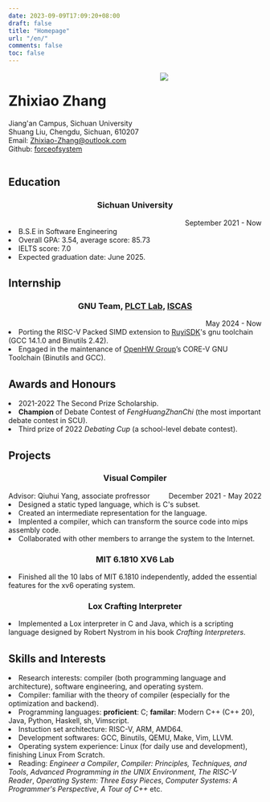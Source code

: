 ```yaml
---
date: 2023-09-09T17:09:20+08:00
draft: false
title: "Homepage"
url: "/en/"
comments: false
toc: false
---
```


<img width="100%" height="2" src="/resources/blackbar.png">

<div style="display: flex;">
    <div style="width: 60%">
                <h1>Zhixiao Zhang</h1>
                <p>
                    Jiang'an Campus, Sichuan University<br>
                    Shuang Liu, Chengdu, Sichuan, 610207<br>
                    Email: <a href="Zhixiao-Zhang@outlook.com">Zhixiao-Zhang@outlook.com</a><br>
                    Github: <a href="https://github.com/forceofsystem">forceofsystem</a><br>
                </p>
    </div>
    <div style="width: 40%">
            <img src="/resources/icon.jpeg">
    </div>
</div>

<img width="100%" height="2" src="/resources/blackbar.png">

## Education

<div style="text-align: center">
<h3>Sichuan University</h3>
</div>
<div style="text-align: right">September 2021 - Now</div>
<li> B.S.E in Software Engineering</li>
<li> Overall GPA: 3.54, average score: 85.73</li>
<li> IELTS score: 7.0 </li>
<li> Expected graduation date: June 2025.

<img width="100%" height="2" src="/resources/blackbar.png">

## Internship
<div>
  <div style="text-align: center">
    <h3>
    GNU Team,
    <a href="https://plctlab.org/en/">PLCT Lab</a>,
    <a href=http://www.is.cas.cn>ISCAS</a>
    </h3>
  </div>
  <div style="text-align: right">May 2024 - Now</div>
</div>
<li> Porting the RISC-V Packed SIMD extension to <a href="https://ruyisdk.org/en/")>RuyiSDK</a>'s gnu toolchain (GCC 14.1.0 and Binutils 2.42).</li>
<li> Engaged in the maintenance of <a href="https://www.openhwgroup.org">OpenHW Group</a>’s CORE-V GNU Toolchain (Binutils and GCC).

<img width="100%" height="2" src="/resources/blackbar.png">

<h2>Awards and Honours</h2>
<li>2021-2022 The Second Prize Scholarship.</li>
<li><b>Champion</b> of Debate Contest of <i>FengHuangZhanChi</i> (the most important debate contest in SCU).</li>
<li>Third prize of 2022 <i>Debating Cup</i> (a school-level debate contest).

<img width="100%" height="2" src="/resources/blackbar.png">

## Projects

<div>
  <div style="text-align: center">
    <h3>Visual Compiler</h3>
  </div>
  <div style="display: flex;">
    <div style="flex :1; margin-left: auto;">Advisor: Qiuhui Yang, associate profressor</div>
    <div style="text-align: right">December 2021 - May 2022</div>
  </div>
</div>
<li>Designed a static typed language, which is C's subset.</li>
<li>Created an intermediate representation for the language.</li>
<li>Implented a compiler, which can transform the source code into mips assembly code.</li>
<li>Collaborated with other members to arrange the system to the Internet.</li>

<div>
  <div style="text-align: center">
    <h3>MIT 6.1810 XV6 Lab</h3>
  </div>
</div>
<li>Finished all the 10 labs of MIT 6.1810 independently, added the essential features for the xv6 operating system.</li>

<div>
  <div style="text-align: center">
    <h3>Lox Crafting Interpreter</h3>
  </div>
</div>
<li>Implemented a Lox interpreter in C and Java, which is a scripting language designed by Robert Nystrom in his book <i>Crafting Interpreters</i>.

<img width="100%" height="2" src="/resources/blackbar.png">

## Skills and Interests

<li> Research interests: compiler (both programming language and architecture), software engineering, and operating system.</li>
<li>Compiler: familiar with the theory of compiler (especially for the optimization and backend).</li>
<li>Programming languages: <b>proficient</b>: C; <b>familar</b>: Modern C++ (C++ 20), Java, Python, Haskell, sh, Vimscript.</li>
<li>Instuction set architecture: RISC-V, ARM, AMD64.</li>
<li>Development softwares: GCC, Binutils, QEMU, Make, Vim, LLVM.</li>
<li>Operating system experience: Linux (for daily use and development), finishing Linux From Scratch.</li>
<li>Reading: <i>Engineer a Compiler</i>, <i>Compiler: Principles, Techniques, and Tools</i>, <i>Advanced Programming in the UNIX Environment</i>, <i>The RISC-V Reader</i>, <i>Operating System: Three Easy Pieces</i>, <i>Computer Systems: A Programmer's Perspective</i>, <i>A Tour of C++</i> etc.

<img width="100%" height="2" src="/resources/blackbar.png">
